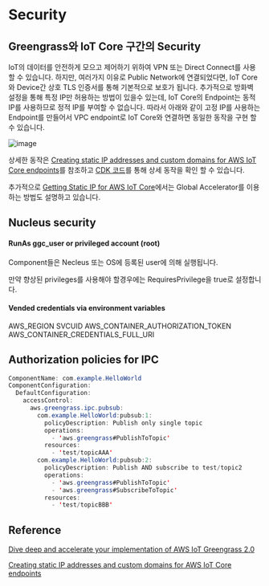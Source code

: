 # Security

## Greengrass와 IoT Core 구간의 Security

IoT의 데이터를 안전하게 모으고 제어하기 위하여 VPN 또는 Direct Connect를 사용할 수 있습니다. 하지만, 여러가지 이유로 Public Network에 연결되었다면, IoT Core와 Device간 상호 TLS 인증서를 통해 기본적으로 보호가 됩니다. 추가적으로 방화벽 설정을 통해 특정 IP만 허용하는 방법이 있을수 있는데, IoT Core의 Endpoint는 동적 IP를 사용하므로 정적 IP를 부여할 수 없습니다. 따라서 아래와 같이 고정 IP를 사용하는 Endpoint를 만들어서 VPC endpoint로 IoT Core와 연결하면 동일한 동작을 구현 할 수 있습니다.

![image](https://user-images.githubusercontent.com/52392004/184057209-2ccb4db5-85dd-4bac-b9df-97c4c0186651.png)

상세한 동작은 [Creating static IP addresses and custom domains for AWS IoT Core endpoints](https://aws.amazon.com/ko/blogs/iot/creating-static-ip-addresses-and-custom-domains-for-aws-iot-core-endpoints/)를 참조하고 [CDK 코드](https://github.com/aws-samples/aws-iot-endpoint-with-static-ips/blob/main/cdk/index.ts)를 통해 상세 동작을 확인 할 수 있습니다. 

추가적으로 [Getting Static IP for AWS IoT Core](https://anubhavjhalani.medium.com/getting-static-ip-for-aws-iot-core-64bc7a923fd5)에서는 Global Accelerator를 이용하는 방법도 설명하고 있습니다. 


## Nucleus security

#### RunAs ggc_user or privileged account (root)

Component들은 Necleus 또는 OS에 등록된 user에 의해 실행됩니다. 

만약 향상된 privileges를 사용해야 할경우에는 RequiresPrivilege을 true로 설정합니다. 

#### Vended credentials via environment variables

AWS_REGION
SVCUID
AWS_CONTAINER_AUTHORIZATION_TOKEN
AWS_CONTAINER_CREDENTIALS_FULL_URI

## Authorization policies for IPC

```java
ComponentName: com.example.HelloWorld
ComponentConfiguration:
  DefaultConfiguration:
    accessControl:
      aws.greengrass.ipc.pubsub:
        com.example.HelloWorld:pubsub:1:
          policyDescription: Publish only single topic
          operations:
            - 'aws.greengrass#PublishToTopic'
          resources:
            - 'test/topicAAA'
        com.example.HelloWorld:pubsub:2:
          policyDescription: Publish AND subscribe to test/topic2
          operations:
            - 'aws.greengrass#PublishToTopic'
            - 'aws.greengrass#SubscribeToTopic'
          resources:
            - 'test/topicBBB'
```

## Reference 

[Dive deep and accelerate your implementation of AWS IoT Greengrass 2.0](https://www.youtube.com/watch?v=t2x49uZuTwE)


[Creating static IP addresses and custom domains for AWS IoT Core endpoints](https://aws.amazon.com/ko/blogs/iot/creating-static-ip-addresses-and-custom-domains-for-aws-iot-core-endpoints/)

              

